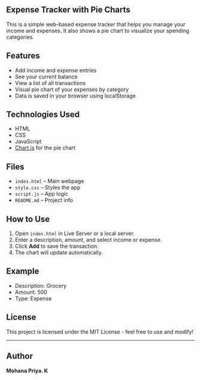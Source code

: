## Expense Tracker with Pie Charts

This is a simple web-based expense tracker that helps you manage your income and expenses. It also shows a pie chart to visualize your spending categories.

## Features
- Add income and expense entries
- See your current balance
- View a list of all transactions
- Visual pie chart of your expenses by category
- Data is saved in your browser using localStorage

## Technologies Used
- HTML
- CSS
- JavaScript
- [Chart.js](https://www.chartjs.org/) for the pie chart

## Files
- `index.html` – Main webpage
- `style.css` – Styles the app
- `script.js` – App logic
- `README.md` – Project info

## How to Use
1. Open `index.html` in Live Server or a local server.
2. Enter a description, amount, and select income or expense.
3. Click **Add** to save the transaction.
4. The chart will update automatically.

## Example
- Description: Grocery  
- Amount: 500  
- Type: Expense
  

## License

This project is licensed under the MIT License - feel free to use and modify!

---

## Author

**Mohana Priya. K** 
